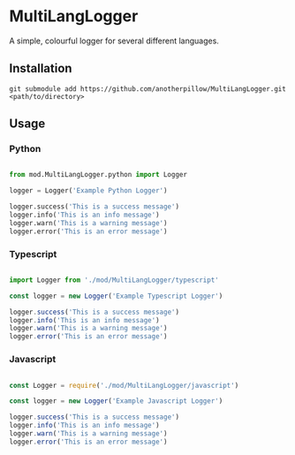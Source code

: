 # MultiLangLogger

A simple, colourful logger for several different languages.

## Installation

`git submodule add https://github.com/anotherpillow/MultiLangLogger.git <path/to/directory>`

## Usage

### Python

```python

from mod.MultiLangLogger.python import Logger

logger = Logger('Example Python Logger')

logger.success('This is a success message')
logger.info('This is an info message')
logger.warn('This is a warning message')
logger.error('This is an error message')

```

### Typescript

```typescript

import Logger from './mod/MultiLangLogger/typescript'

const logger = new Logger('Example Typescript Logger')

logger.success('This is a success message')
logger.info('This is an info message')
logger.warn('This is a warning message')
logger.error('This is an error message')

```

### Javascript

```javascript

const Logger = require('./mod/MultiLangLogger/javascript')

const logger = new Logger('Example Javascript Logger')

logger.success('This is a success message')
logger.info('This is an info message')
logger.warn('This is a warning message')
logger.error('This is an error message')

```